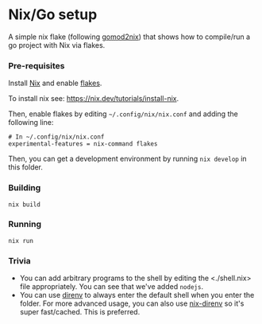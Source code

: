 # Nix/Go setup

A simple nix flake (following [gomod2nix](https://github.com/nix-community/gomod2nix)) that shows how to
compile/run a go project with Nix via flakes.

### Pre-requisites

Install [Nix](https://nixos.org/download.html) and enable
[flakes](https://nixos.wiki/wiki/Flakes).

To install nix see: <https://nix.dev/tutorials/install-nix>.

Then, enable flakes by editing `~/.config/nix/nix.conf` and adding the
following line:

```
# In ~/.config/nix/nix.conf
experimental-features = nix-command flakes
```

Then, you can get a development environment by running `nix develop` in this
folder.

### Building

```
nix build
```

### Running

```
nix run
```

### Trivia

- You can add arbitrary programs to the shell by editing the <./shell.nix>
file appropriately. You can see that we've added `nodejs`.
- You can use [direnv](https://direnv.net/) to always enter the default shell
when you enter the folder. For more advanced usage, you can also use
[nix-direnv](https://github.com/nix-community/nix-direnv) so it's super
fast/cached. This is preferred.
